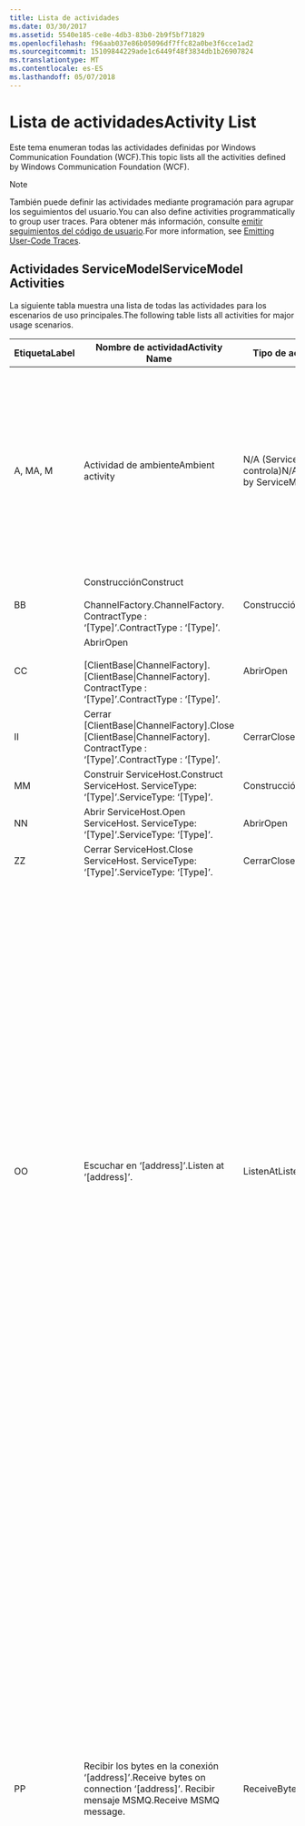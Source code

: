 ```yaml
---
title: Lista de actividades
ms.date: 03/30/2017
ms.assetid: 5540e185-ce8e-4db3-83b0-2b9f5bf71829
ms.openlocfilehash: f96aab037e86b05096df7ffc82a0be3f6cce1ad2
ms.sourcegitcommit: 15109844229ade1c6449f48f3834db1b26907824
ms.translationtype: MT
ms.contentlocale: es-ES
ms.lasthandoff: 05/07/2018
---
```

# <a name="activity-list"></a><span data-ttu-id="e9c32-102">Lista de actividades</span><span class="sxs-lookup"><span data-stu-id="e9c32-102">Activity List</span></span>
<span data-ttu-id="e9c32-103">Este tema enumeran todas las actividades definidas por Windows Communication Foundation (WCF).</span><span class="sxs-lookup"><span data-stu-id="e9c32-103">This topic lists all the activities defined by Windows Communication Foundation (WCF).</span></span>  
  
> [!NOTE]
>  <span data-ttu-id="e9c32-104">También puede definir las actividades mediante programación para agrupar los seguimientos del usuario.</span><span class="sxs-lookup"><span data-stu-id="e9c32-104">You can also define activities programmatically to group user traces.</span></span> <span data-ttu-id="e9c32-105">Para obtener más información, consulte [emitir seguimientos del código de usuario](../../../../../docs/framework/wcf/diagnostics/tracing/emitting-user-code-traces.md).</span><span class="sxs-lookup"><span data-stu-id="e9c32-105">For more information, see [Emitting User-Code Traces](../../../../../docs/framework/wcf/diagnostics/tracing/emitting-user-code-traces.md).</span></span>  
  
## <a name="servicemodel-activities"></a><span data-ttu-id="e9c32-106">Actividades ServiceModel</span><span class="sxs-lookup"><span data-stu-id="e9c32-106">ServiceModel Activities</span></span>  
 <span data-ttu-id="e9c32-107">La siguiente tabla muestra una lista de todas las actividades para los escenarios de uso principales.</span><span class="sxs-lookup"><span data-stu-id="e9c32-107">The following table lists all activities for major usage scenarios.</span></span>  
  
|<span data-ttu-id="e9c32-108">Etiqueta</span><span class="sxs-lookup"><span data-stu-id="e9c32-108">Label</span></span>|<span data-ttu-id="e9c32-109">Nombre de actividad</span><span class="sxs-lookup"><span data-stu-id="e9c32-109">Activity Name</span></span>|<span data-ttu-id="e9c32-110">Tipo de actividad</span><span class="sxs-lookup"><span data-stu-id="e9c32-110">Activity Type</span></span>|<span data-ttu-id="e9c32-111">Descripción</span><span class="sxs-lookup"><span data-stu-id="e9c32-111">Description</span></span>|  
|-----------|-------------------|-------------------|-----------------|  
|<span data-ttu-id="e9c32-112">A, M</span><span class="sxs-lookup"><span data-stu-id="e9c32-112">A, M</span></span>|<span data-ttu-id="e9c32-113">Actividad de ambiente</span><span class="sxs-lookup"><span data-stu-id="e9c32-113">Ambient activity</span></span>|<span data-ttu-id="e9c32-114">N/A (ServiceModel no lo controla)</span><span class="sxs-lookup"><span data-stu-id="e9c32-114">N/A (this is not controlled by ServiceModel)</span></span>|<span data-ttu-id="e9c32-115">La actividad cuyo id. se establece en TLS antes de que se realice ninguna llamada al código de ServiceModel (del lado de cliente o servidor).</span><span class="sxs-lookup"><span data-stu-id="e9c32-115">The activity whose ID is set in TLS before any calls to ServiceModel code (client side or server side).</span></span><br /><br /> <span data-ttu-id="e9c32-116">Ejemplo: Se llama a una actividad donde se llama a abrir en el cliente WCF o serviceHost.open.</span><span class="sxs-lookup"><span data-stu-id="e9c32-116">Example: An activity where  open is called on the WCF client or serviceHost.open is called.</span></span>|  
|<span data-ttu-id="e9c32-117">B</span><span class="sxs-lookup"><span data-stu-id="e9c32-117">B</span></span>|<span data-ttu-id="e9c32-118">Construcción</span><span class="sxs-lookup"><span data-stu-id="e9c32-118">Construct</span></span><br /><br /> <span data-ttu-id="e9c32-119">ChannelFactory.</span><span class="sxs-lookup"><span data-stu-id="e9c32-119">ChannelFactory.</span></span> <span data-ttu-id="e9c32-120">ContractType : ‘[Type]’.</span><span class="sxs-lookup"><span data-stu-id="e9c32-120">ContractType : ‘[Type]’.</span></span>|<span data-ttu-id="e9c32-121">Construcción</span><span class="sxs-lookup"><span data-stu-id="e9c32-121">Construct</span></span>||  
|<span data-ttu-id="e9c32-122">C</span><span class="sxs-lookup"><span data-stu-id="e9c32-122">C</span></span>|<span data-ttu-id="e9c32-123">Abrir</span><span class="sxs-lookup"><span data-stu-id="e9c32-123">Open</span></span><br /><br /> <span data-ttu-id="e9c32-124">[ClientBase&#124;ChannelFactory].</span><span class="sxs-lookup"><span data-stu-id="e9c32-124">[ClientBase&#124;ChannelFactory].</span></span> <span data-ttu-id="e9c32-125">ContractType : ‘[Type]’.</span><span class="sxs-lookup"><span data-stu-id="e9c32-125">ContractType : ‘[Type]’.</span></span>|<span data-ttu-id="e9c32-126">Abrir</span><span class="sxs-lookup"><span data-stu-id="e9c32-126">Open</span></span>||  
|<span data-ttu-id="e9c32-127">I</span><span class="sxs-lookup"><span data-stu-id="e9c32-127">I</span></span>|<span data-ttu-id="e9c32-128">Cerrar [ClientBase&#124;ChannelFactory].</span><span class="sxs-lookup"><span data-stu-id="e9c32-128">Close [ClientBase&#124;ChannelFactory].</span></span> <span data-ttu-id="e9c32-129">ContractType : ‘[Type]’.</span><span class="sxs-lookup"><span data-stu-id="e9c32-129">ContractType : ‘[Type]’.</span></span>|<span data-ttu-id="e9c32-130">Cerrar</span><span class="sxs-lookup"><span data-stu-id="e9c32-130">Close</span></span>||  
|<span data-ttu-id="e9c32-131">M</span><span class="sxs-lookup"><span data-stu-id="e9c32-131">M</span></span>|<span data-ttu-id="e9c32-132">Construir ServiceHost.</span><span class="sxs-lookup"><span data-stu-id="e9c32-132">Construct ServiceHost.</span></span> <span data-ttu-id="e9c32-133">ServiceType: ‘[Type]’.</span><span class="sxs-lookup"><span data-stu-id="e9c32-133">ServiceType: ‘[Type]’.</span></span>|<span data-ttu-id="e9c32-134">Construcción</span><span class="sxs-lookup"><span data-stu-id="e9c32-134">Construct</span></span>||  
|<span data-ttu-id="e9c32-135">N</span><span class="sxs-lookup"><span data-stu-id="e9c32-135">N</span></span>|<span data-ttu-id="e9c32-136">Abrir ServiceHost.</span><span class="sxs-lookup"><span data-stu-id="e9c32-136">Open ServiceHost.</span></span> <span data-ttu-id="e9c32-137">ServiceType: ‘[Type]’.</span><span class="sxs-lookup"><span data-stu-id="e9c32-137">ServiceType: ‘[Type]’.</span></span>|<span data-ttu-id="e9c32-138">Abrir</span><span class="sxs-lookup"><span data-stu-id="e9c32-138">Open</span></span>||  
|<span data-ttu-id="e9c32-139">Z</span><span class="sxs-lookup"><span data-stu-id="e9c32-139">Z</span></span>|<span data-ttu-id="e9c32-140">Cerrar ServiceHost.</span><span class="sxs-lookup"><span data-stu-id="e9c32-140">Close ServiceHost.</span></span> <span data-ttu-id="e9c32-141">ServiceType: ‘[Type]’.</span><span class="sxs-lookup"><span data-stu-id="e9c32-141">ServiceType: ‘[Type]’.</span></span>|<span data-ttu-id="e9c32-142">Cerrar</span><span class="sxs-lookup"><span data-stu-id="e9c32-142">Close</span></span>||  
|<span data-ttu-id="e9c32-143">O</span><span class="sxs-lookup"><span data-stu-id="e9c32-143">O</span></span>|<span data-ttu-id="e9c32-144">Escuchar en ‘[address]’.</span><span class="sxs-lookup"><span data-stu-id="e9c32-144">Listen at ‘[address]’.</span></span>|<span data-ttu-id="e9c32-145">ListenAt</span><span class="sxs-lookup"><span data-stu-id="e9c32-145">ListenAt</span></span>|<span data-ttu-id="e9c32-146">Esta actividad y la siguiente son específicas del transporte.</span><span class="sxs-lookup"><span data-stu-id="e9c32-146">This and the next activity are transport-specific.</span></span> <span data-ttu-id="e9c32-147">La actividad ListenAt representa el contenido que asigna a la dirección donde el agente de escucha realiza escuchas.</span><span class="sxs-lookup"><span data-stu-id="e9c32-147">The ListenAt activity represents the content that maps to the address where the channel listener listens at.</span></span> <span data-ttu-id="e9c32-148">En el caso de MSMQ, es la propia cola puesto que la cola asigna a una dirección.</span><span class="sxs-lookup"><span data-stu-id="e9c32-148">In the case of MSMQ, it is the queue itself since the queue maps to one address.</span></span> <span data-ttu-id="e9c32-149">Esta actividad realiza escuchas para las conexiones entrantes en el caso de transportes orientados a conexiones, para los mensajes de MSMQ en el caso de MSMQ.</span><span class="sxs-lookup"><span data-stu-id="e9c32-149">This activity listens for incoming connections in the case of connection-oriented transports, for MSMQ messages in the case of MSMQ.</span></span> <span data-ttu-id="e9c32-150">Esta actividad se crea durante ServiceHost.Open () y contiene las trazas relacionadas con la creación y disposición del agente de escucha, así como la transferencia de salida a todas las actividades ReceiveBytes.</span><span class="sxs-lookup"><span data-stu-id="e9c32-150">This activity is created during ServiceHost.Open(), and contains the traces related to creating and disposing the listener, as well as transferring out to all ReceiveBytes activities.</span></span>|  
|<span data-ttu-id="e9c32-151">P</span><span class="sxs-lookup"><span data-stu-id="e9c32-151">P</span></span>|<span data-ttu-id="e9c32-152">Recibir los bytes en la conexión ‘[address]’.</span><span class="sxs-lookup"><span data-stu-id="e9c32-152">Receive bytes on connection ‘[address]’.</span></span> <span data-ttu-id="e9c32-153">Recibir mensaje MSMQ.</span><span class="sxs-lookup"><span data-stu-id="e9c32-153">Receive MSMQ message.</span></span>|<span data-ttu-id="e9c32-154">ReceiveBytes</span><span class="sxs-lookup"><span data-stu-id="e9c32-154">ReceiveBytes</span></span>|<span data-ttu-id="e9c32-155">En esta actividad, se procesarán los datos que obtendrán eventualmente un mensaje de WCF.</span><span class="sxs-lookup"><span data-stu-id="e9c32-155">In this activity, data that will eventually get a WCF message is processed.</span></span> <span data-ttu-id="e9c32-156">Los bytes de entrada se esperan en el caso de http o transporte orientado a conexiones.</span><span class="sxs-lookup"><span data-stu-id="e9c32-156">Incoming bytes are waited in the case of connection-oriented transport or http.</span></span> <span data-ttu-id="e9c32-157">Para TCP/canalización con nombre, la duración de esta actividad es igual a la vida la conexión, puesto que se crea al mismo tiempo que la conexión.</span><span class="sxs-lookup"><span data-stu-id="e9c32-157">For TCP/named-pipe, the lifetime of this activity is the lifetime of the connection, as it is created when the connection is created.</span></span> <span data-ttu-id="e9c32-158">Para http, es de la duración de una solicitud de mensaje y se crea cuando se envía el mensaje.</span><span class="sxs-lookup"><span data-stu-id="e9c32-158">For http, it is of the lifetime of a message request and is created when the message is sent.</span></span> <span data-ttu-id="e9c32-159">Esta actividad contiene las trazas relacionadas con la creación y disposición de la conexión si fuese pertinente, así como las transferencias hacia fuera a todas las actividades de procesamiento de mensajes (objetos).</span><span class="sxs-lookup"><span data-stu-id="e9c32-159">This activity contains the traces related to creating and disposing the connection if applicable, as well as transfers out to all message (object) processing activities.</span></span><br /><br /> <span data-ttu-id="e9c32-160">En el caso de MSMQ, es la actividad donde se recupera el mensaje MSMQ.</span><span class="sxs-lookup"><span data-stu-id="e9c32-160">In the case of MSMQ, it is the activity where the MSMQ message is retrieved.</span></span>|  
|<span data-ttu-id="e9c32-161">C</span><span class="sxs-lookup"><span data-stu-id="e9c32-161">Q</span></span>|<span data-ttu-id="e9c32-162">Procese el mensaje [number].</span><span class="sxs-lookup"><span data-stu-id="e9c32-162">Process message [number].</span></span> <span data-ttu-id="e9c32-163">(Tenga en cuenta que [number] es un valor que aumenta de manera monótona que comienza en 1.)</span><span class="sxs-lookup"><span data-stu-id="e9c32-163">(Note, [number] is a monotonically increasing value which starts at 1.)</span></span>|<span data-ttu-id="e9c32-164">ProcessMessage</span><span class="sxs-lookup"><span data-stu-id="e9c32-164">ProcessMessage</span></span>|<span data-ttu-id="e9c32-165">Procese un mensaje entrante.</span><span class="sxs-lookup"><span data-stu-id="e9c32-165">Process an incoming message.</span></span> <span data-ttu-id="e9c32-166">Esta actividad se inicia cuando se reciben todos los datos (bytes, mensaje de MSMQ) para formar un objeto de mensaje WCF.</span><span class="sxs-lookup"><span data-stu-id="e9c32-166">This activity starts when all the data (bytes, MSMQ message) are received to form a WCF message object.</span></span> <span data-ttu-id="e9c32-167">Los seguimientos dentro de esta actividad tratan con el procesamiento de encabezados.</span><span class="sxs-lookup"><span data-stu-id="e9c32-167">Traces within this activity deal with header processing.</span></span><br /><br /> <span data-ttu-id="e9c32-168">Una vez formado un mensaje que se puede enviar, se cambia a la actividad ServiceHost ProcessAction después de buscar el identificador de actividad correspondiente.</span><span class="sxs-lookup"><span data-stu-id="e9c32-168">Once a message that can be dispatched is formed, the ServiceHost ProcessAction activity is switched to after looking up the corresponding Activity ID.</span></span>|  
|<span data-ttu-id="e9c32-169">D, S</span><span class="sxs-lookup"><span data-stu-id="e9c32-169">D, S</span></span>|<span data-ttu-id="e9c32-170">Procese la acción ‘[action]’.</span><span class="sxs-lookup"><span data-stu-id="e9c32-170">Process action ‘[action]’.</span></span>|<span data-ttu-id="e9c32-171">ProcessAction</span><span class="sxs-lookup"><span data-stu-id="e9c32-171">ProcessAction</span></span>|<span data-ttu-id="e9c32-172">Procese el mensaje a través de la pila Transporte/Seguridad/RM para enviar el mensaje al código de usuario en la recepción y en el orden inverso en el envío.</span><span class="sxs-lookup"><span data-stu-id="e9c32-172">Process the message through the Transport/Security/RM stack for dispatching the message to user code on receive, and in the reverse order on send.</span></span><br /><br /> <span data-ttu-id="e9c32-173">En el servidor, esta actividad utiliza el Id. de actividad propagado si se envía en el encabezado del mensaje mediante "Propagación de actividad"; en caso contrario, se crea un nuevo GUID.</span><span class="sxs-lookup"><span data-stu-id="e9c32-173">On the server, this activity uses the propagated Activity ID if it is sent in the message header via "Activity Propagation"; otherwise, a new GUID is created.</span></span><br /><br /> <span data-ttu-id="e9c32-174">El mensaje de respuesta para contratos de solicitud/respuesta también se procesa en esa actividad.</span><span class="sxs-lookup"><span data-stu-id="e9c32-174">The response message for request/reply contracts is also processed in that activity.</span></span>|  
|<span data-ttu-id="e9c32-175">T</span><span class="sxs-lookup"><span data-stu-id="e9c32-175">T</span></span>|<span data-ttu-id="e9c32-176">Ejecute ‘[IContract.Operation]’.</span><span class="sxs-lookup"><span data-stu-id="e9c32-176">Execute ‘[IContract.Operation]’.</span></span>|<span data-ttu-id="e9c32-177">ExecuteUserCode</span><span class="sxs-lookup"><span data-stu-id="e9c32-177">ExecuteUserCode</span></span>|<span data-ttu-id="e9c32-178">Ejecute el código de usuario tras el envío en el lado de servicio.</span><span class="sxs-lookup"><span data-stu-id="e9c32-178">Execute user code after dispatch on the service side.</span></span> <span data-ttu-id="e9c32-179">Esta actividad proporciona un límite para delinear el código de ServiceHost del código proporcionado por el usuario.</span><span class="sxs-lookup"><span data-stu-id="e9c32-179">This activity provides a boundary to delineate ServiceHost code from user-provided code.</span></span>|  
  
## <a name="security-activities"></a><span data-ttu-id="e9c32-180">Actividades de seguridad</span><span class="sxs-lookup"><span data-stu-id="e9c32-180">Security Activities</span></span>  
 <span data-ttu-id="e9c32-181">La tabla siguiente muestra todas las actividades relacionadas con la seguridad.</span><span class="sxs-lookup"><span data-stu-id="e9c32-181">The following table lists all activities related to Security.</span></span>  
  
|<span data-ttu-id="e9c32-182">Nombre de actividad</span><span class="sxs-lookup"><span data-stu-id="e9c32-182">Activity Name</span></span>|<span data-ttu-id="e9c32-183">Tipo de actividad</span><span class="sxs-lookup"><span data-stu-id="e9c32-183">Activity Type</span></span>|<span data-ttu-id="e9c32-184">Descripción</span><span class="sxs-lookup"><span data-stu-id="e9c32-184">Description</span></span>|  
|-------------------|-------------------|-----------------|  
|<span data-ttu-id="e9c32-185">Configure la sesión segura</span><span class="sxs-lookup"><span data-stu-id="e9c32-185">Setup secure session</span></span>|<span data-ttu-id="e9c32-186">SetupSecurity</span><span class="sxs-lookup"><span data-stu-id="e9c32-186">SetupSecurity</span></span>|<span data-ttu-id="e9c32-187">Existe solo en el lado de cliente.</span><span class="sxs-lookup"><span data-stu-id="e9c32-187">Exists on the client side only.</span></span> <span data-ttu-id="e9c32-188">Contiene todos los intercambios de RST\*/SCT para la autenticación y configuración del contexto de seguridad.</span><span class="sxs-lookup"><span data-stu-id="e9c32-188">Contains all RST\*/SCT exchanges for authentication and setting the security context.</span></span> <span data-ttu-id="e9c32-189">Si `propagateActivity` = `true`, esta actividad se combina con la correspondiente proceso acción RST del servicio\*actividades /SCT.</span><span class="sxs-lookup"><span data-stu-id="e9c32-189">If `propagateActivity`=`true`, this activity is merged with the service’s corresponding Process Action RST\*/SCT activities.</span></span>|  
|<span data-ttu-id="e9c32-190">Cerrar sesión segura</span><span class="sxs-lookup"><span data-stu-id="e9c32-190">Close secure session</span></span>|<span data-ttu-id="e9c32-191">SetupSecurity</span><span class="sxs-lookup"><span data-stu-id="e9c32-191">SetupSecurity</span></span>|<span data-ttu-id="e9c32-192">Existe en el lado de cliente.</span><span class="sxs-lookup"><span data-stu-id="e9c32-192">Exists on the client side.</span></span> <span data-ttu-id="e9c32-193">Contiene el intercambio de mensajes de cancelación para cerrar la sesión segura.</span><span class="sxs-lookup"><span data-stu-id="e9c32-193">Contains the Cancel message exchange for closing the secure session.</span></span> <span data-ttu-id="e9c32-194">Si `propagateActivity` = `true`, esta actividad se combina con la acción de proceso "Cancelar" del servicio.</span><span class="sxs-lookup"><span data-stu-id="e9c32-194">If `propagateActivity`=`true`, this activity is merged with the Process Action "Cancel" from the service.</span></span>|  
  
 <span data-ttu-id="e9c32-195">En la tabla siguiente se muestra una lista de todas las actividades relacionadas con COM+.</span><span class="sxs-lookup"><span data-stu-id="e9c32-195">The following table lists all activities related to COM+.</span></span>  
  
|<span data-ttu-id="e9c32-196">Nombre de actividad</span><span class="sxs-lookup"><span data-stu-id="e9c32-196">Activity Name</span></span>|<span data-ttu-id="e9c32-197">Tipo de actividad</span><span class="sxs-lookup"><span data-stu-id="e9c32-197">Activity Type</span></span>|<span data-ttu-id="e9c32-198">Descripción</span><span class="sxs-lookup"><span data-stu-id="e9c32-198">Description</span></span>|  
|-------------------|-------------------|-----------------|  
|<span data-ttu-id="e9c32-199">Cree una instancia COM+.</span><span class="sxs-lookup"><span data-stu-id="e9c32-199">Create COM+ instance</span></span>|<span data-ttu-id="e9c32-200">TransferToCOMPlus</span><span class="sxs-lookup"><span data-stu-id="e9c32-200">TransferToCOMPlus</span></span>|<span data-ttu-id="e9c32-201">1 instancia de actividad para cada COM + que se llame desde código WCF</span><span class="sxs-lookup"><span data-stu-id="e9c32-201">1 activity instance for each COM+ call from WCF code</span></span>|  
|<span data-ttu-id="e9c32-202">Ejecutar COM + \<operación ></span><span class="sxs-lookup"><span data-stu-id="e9c32-202">Execute COM+ \<operation></span></span>|<span data-ttu-id="e9c32-203">TransferToCOMPlus</span><span class="sxs-lookup"><span data-stu-id="e9c32-203">TransferToCOMPlus</span></span>|<span data-ttu-id="e9c32-204">1 instancia de actividad para cada COM + que se llame desde código WCF</span><span class="sxs-lookup"><span data-stu-id="e9c32-204">1 activity instance for each COM+ call from WCF code</span></span>|  
  
## <a name="wmi-activities"></a><span data-ttu-id="e9c32-205">Actividades WMI</span><span class="sxs-lookup"><span data-stu-id="e9c32-205">WMI Activities</span></span>  
 <span data-ttu-id="e9c32-206">La tabla siguiente muestra una lista de todas las actividades relacionadas con WMI.</span><span class="sxs-lookup"><span data-stu-id="e9c32-206">The following table lists all activities related to WMI.</span></span>  
  
|<span data-ttu-id="e9c32-207">Nombre de actividad</span><span class="sxs-lookup"><span data-stu-id="e9c32-207">Activity Name</span></span>|<span data-ttu-id="e9c32-208">Tipo de actividad</span><span class="sxs-lookup"><span data-stu-id="e9c32-208">Activity Type</span></span>|<span data-ttu-id="e9c32-209">Descripción</span><span class="sxs-lookup"><span data-stu-id="e9c32-209">Description</span></span>|  
|-------------------|-------------------|-----------------|  
|<span data-ttu-id="e9c32-210">Obtención de WMI</span><span class="sxs-lookup"><span data-stu-id="e9c32-210">WMI get</span></span>|<span data-ttu-id="e9c32-211">WMIGetObject</span><span class="sxs-lookup"><span data-stu-id="e9c32-211">WMIGetObject</span></span>|<span data-ttu-id="e9c32-212">El usuario está recuperando datos desde WMI.</span><span class="sxs-lookup"><span data-stu-id="e9c32-212">User is retrieving data from WMI.</span></span>|  
|<span data-ttu-id="e9c32-213">Colocación en WMI</span><span class="sxs-lookup"><span data-stu-id="e9c32-213">WMI put</span></span>|<span data-ttu-id="e9c32-214">WmiPutInstance</span><span class="sxs-lookup"><span data-stu-id="e9c32-214">WmiPutInstance</span></span>|<span data-ttu-id="e9c32-215">El usuario está actualizando los datos mediante WMI.</span><span class="sxs-lookup"><span data-stu-id="e9c32-215">User is updating data with WMI.</span></span>|

